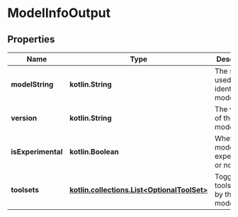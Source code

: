 
# ModelInfoOutput

## Properties
| Name | Type | Description | Notes |
| ------------ | ------------- | ------------- | ------------- |
| **modelString** | **kotlin.String** | The string used to identify the model. |  |
| **version** | **kotlin.String** | The version of the model. |  |
| **isExperimental** | **kotlin.Boolean** | Whether the model is experimental or not. |  [optional] |
| **toolsets** | [**kotlin.collections.List&lt;OptionalToolSet&gt;**](OptionalToolSet.md) | Toggable tools used by the model. |  [optional] |



